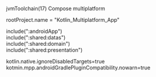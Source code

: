 jvmToolchain(17)
Compose multiplatform

rootProject.name = "Kotlin_Multiplatform_App"

include(":androidApp")  
include(":shared:datas")  
include(":shared:domain")  
include(":shared:presentation")  

kotlin.native.ignoreDisabledTargets=true  
kotmin.mpp.androidGradlePluginCompatibility.nowarn=true  

